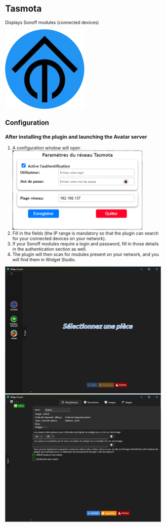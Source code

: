 # Tasmota

Displays Sonoff modules (connected devices)

![tasmota](./tasmota/assets/images/tasmota.png)

## Configuration

### After installing the plugin and launching the Avatar server 

1. A configuration window will open ![window](./tasmota/assets/images/docs/window.png)
2. Fill in the fields (the IP range is mandatory so that the plugin can search for your connected devices on your network).
3. If your Sonoff modules require a login and password, fill in those details in the authentication section as well.
4. The plugin will then scan for modules present on your network, and you will find them in Widget Studio.

![ws](./tasmota/assets/images/docs/ws.png) ![ws1](./tasmota/assets/images/docs/ws-1.png)


<br><br><br>
